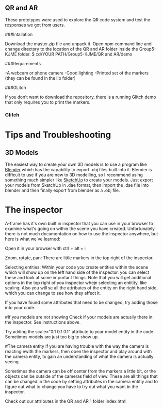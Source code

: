 ## QR and AR

These prototypes were used to explore the QR code system and test the responses we got from users.

###Intallation

Download the master.zip file and unpack it. Open npm command line and change directory to the location of the QR and AR folder inside the Group5-KJME folder.
$ cd/YOUR PATH/Group5-KJME/QR and AR/demo

###Requirements

-A webcam or phone camera
-Good lighting
-Printed set of the markers (they can be found in the lib folder)

###GLitch

If you don’t want to download the repository, there is a running Glitch demo that only requires you to print the markers.

### [Glitch](https://qr-and-ar.glitch.me)

# Tips and Troubleshooting

## 3D Models
The easiest way to create your own 3D models is to use a program like [Blender](https://www.blender.org/) which has the capability to export .obj files built into it.
Blender is difficult to use if you are new to 3D modelling, so I recommend using something much simpler like [SketchUp](https://www.sketchup.com/) to create your models.
Just export your models from SketchUp in .dae format, then import the .dae file into blender and then finally export from blender as a .obj file. 

# The inspector
A-frame has it's own built in inspector that you can use in your browser to examine what's going on within the scene you have created.
Unfortunately there is not much documentation on how to use the inspector anywhere, but here is what we've learned:

Open it in your browser with ctrl + alt + i

Zoom, rotate, pan:
There are little markers in the top right of the inspector.

Selecting entities:
Within your code you create entities within the scene which will show up on the left hand side of the inspector. you can select these and look at some important things.
Note that you will get additional options in the top right of you inspector whejn selecting an entitity, like scaling. Also you will se all the attributes of the entity on the right hand side, which you can change to see how they affect it. 

If you have found some attributes that need to be changed, try adding those into your code. 

#If you models are not showing
Check if your models are actually there in the inspector. See instructions above.

Try adding the scale="0.1 0.1 0.1" attribute to your model entity in the code. Sometimes models are just too big to show up.

#The camera entity
If you are having trouble with the way the camera is reacting ewith the markers, then open the inspector and play around with the camera entity, to gain an understanding of what the camera is actually seeing.

Sometimes the camera can be off center from the markers a little bit, or the objects can be outside of the cameras field of view. These are all things that can be changed in the code by setting attributes in the camera entitiy and to figure out what to change you have to try out what you want in the inspector.

Check out our attributes in the QR and AR 1 folder index.html


